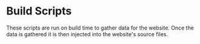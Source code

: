 # Build Scripts
These scripts are run on build time to gather data for the website. Once the data is gathered
it is then injected into the website's source files.